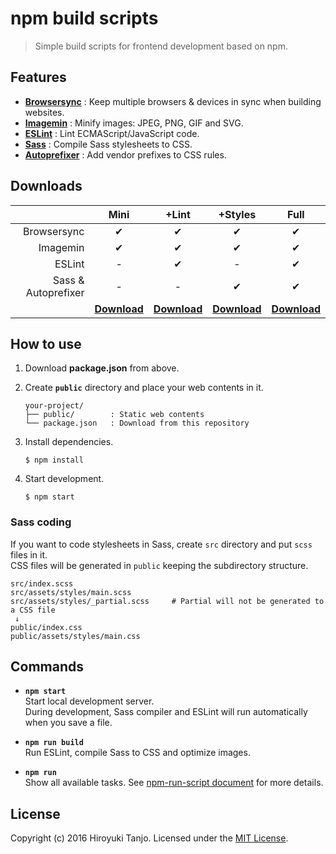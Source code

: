 # npm build scripts
> Simple build scripts for frontend development based on npm.

## Features
- **[Browsersync](https://www.browsersync.io/)** : Keep multiple browsers & devices in sync when building websites.
- **[Imagemin](https://github.com/imagemin/imagemin)** : Minify images: JPEG, PNG, GIF and SVG.
- **[ESLint](http://eslint.org/)** : Lint ECMAScript/JavaScript code.
- **[Sass](http://sass-lang.com/)** : Compile Sass stylesheets to CSS.
- **[Autoprefixer](https://github.com/postcss/autoprefixer)** : Add vendor prefixes to CSS rules.

## Downloads
|                     | Mini     | +Lint    | +Styles  | Full     |
|--------------------:|:--------:|:--------:|:--------:|:--------:|
| Browsersync         | ✔       | ✔       | ✔       | ✔       |
| Imagemin            | ✔       | ✔       | ✔       | ✔       |
| ESLint              | -        | ✔       | -        | ✔       |
| Sass & Autoprefixer | -        | -        | ✔       | ✔       |
|                     | **[Download][mini]** | **[Download][lint]** | **[Download][styles]** | **[Download][full]** |

## How to use
1. Download **package.json** from above.
2. Create **`public`** directory and place your web contents in it.

   ```
   your-project/
   ├── public/        : Static web contents
   └── package.json   : Download from this repository
   ```

3. Install dependencies.

   ```
   $ npm install
   ```

4. Start development.

   ```
   $ npm start
   ```

### Sass coding
If you want to code stylesheets in Sass, create `src` directory and put `scss` files in it.  
CSS files will be generated in `public` keeping the subdirectory structure.

```
src/index.scss
src/assets/styles/main.scss
src/assets/styles/_partial.scss     # Partial will not be generated to a CSS file
 ↓
public/index.css
public/assets/styles/main.css
```

## Commands
- **`npm start`**  
  Start local development server.  
  During development, Sass compiler and ESLint will run automatically when you save a file.

- **`npm run build`**  
  Run ESLint, compile Sass to CSS and optimize images.

- **`npm run`**  
  Show all available tasks.
  See [npm-run-script document](https://docs.npmjs.com/cli/run-script) for more details.

## License
Copyright (c) 2016 Hiroyuki Tanjo. Licensed under the [MIT License](LICENSE).

[mini]: downloads/mini/package.json?raw=true
[lint]: downloads/lint/package.json?raw=true
[styles]: downloads/styles/package.json?raw=true
[full]: downloads/full/package.json?raw=true
